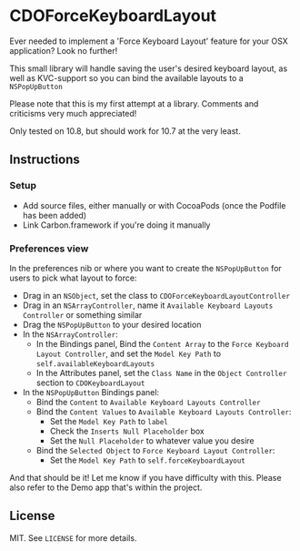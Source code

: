# CDOForceKeyboardLayout

Ever needed to implement a 'Force Keyboard Layout' feature for your OSX application? Look no further!

This small library will handle saving the user's desired keyboard layout, as well as KVC-support so
you can bind the available layouts to a `NSPopUpButton`

Please note that this is my first attempt at a library. Comments and criticisms very much appreciated!

Only tested on 10.8, but should work for 10.7 at the very least.

## Instructions

### Setup

* Add source files, either manually or with CocoaPods (once the Podfile has been added)
* Link Carbon.framework if you're doing it manually

### Preferences view

In the preferences nib or where you want to create the `NSPopUpButton` for users to pick what layout to force:

* Drag in an `NSObject`, set the class to `CDOForceKeyboardLayoutController`
* Drag in an `NSArrayController`, name it `Available Keyboard Layouts Controller` or something similar
* Drag the `NSPopUpButton` to your desired location
* In the `NSArrayController`:
  * In the Bindings panel, Bind the `Content Array` to the `Force Keyboard Layout Controller`, and set the `Model Key Path` to `self.availableKeyboardLayouts`
  * In the Attributes panel, set the `Class Name` in the `Object Controller` section to `CDOKeyboardLayout`
* In the `NSPopUpButton` Bindings panel:
  * Bind the `Content` to `Available Keyboard Layouts Controller`
  * Bind the `Content Values` to `Available Keyboard Layouts Controller`:
    * Set the `Model Key Path` to `label`
    * Check the `Inserts Null Placeholder` box
    * Set the `Null Placeholder` to whatever value you desire
  * Bind the `Selected Object` to `Force Keyboard Layout Controller`:
    * Set the `Model Key Path` to `self.forceKeyboardLayout`

And that should be it! Let me know if you have difficulty with this. Please also refer to the Demo app that's within the project.

## License

MIT. See `LICENSE` for more details.
